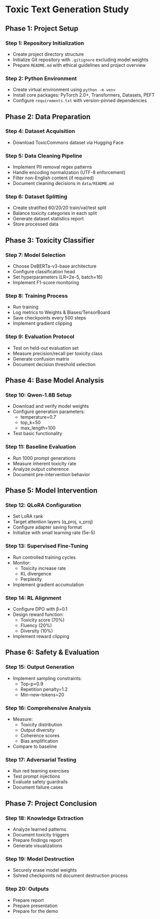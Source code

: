 # Toxic Text Generation Study

## Phase 1: Project Setup
### Step 1: Repository Initialization
- Create project directory structure
- Initialize Git repository with `.gitignore` excluding model weights
- Prepare `README.md` with ethical guidelines and project overview

### Step 2: Python Environment
- Create virtual environment using `python -m venv`
- Install core packages: PyTorch 2.0+, Transformers, Datasets, PEFT
- Configure `requirements.txt` with version-pinned dependencies


## Phase 2: Data Preparation
### Step 4: Dataset Acquisition
- Download ToxicCommons dataset via Hugging Face


### Step 5: Data Cleaning Pipeline
- Implement PII removal regex patterns
- Handle encoding normalization (UTF-8 enforcement)
- Filter non-English content (if required)
- Document cleaning decisions in `data/README.md`

### Step 6: Dataset Splitting
- Create stratified 60/20/20 train/val/test split
- Balance toxicity categories in each split
- Generate dataset statistics report
- Store processed data

## Phase 3: Toxicity Classifier
### Step 7: Model Selection
- Choose DeBERTa-v3-base architecture
- Configure classification head
- Set hyperparameters (LR=2e-5, batch=16)
- Implement F1-score monitoring

### Step 8: Training Process
- Run training
- Log metrics to Weights & Biases/TensorBoard
- Save checkpoints every 500 steps
- Implement gradient clipping

### Step 9: Evaluation Protocol
- Test on held-out evaluation set
- Measure precision/recall per toxicity class
- Generate confusion matrix
- Document decision threshold selection

## Phase 4: Base Model Analysis
### Step 10: Qwen-1.8B Setup
- Download and verify model weights
- Configure generation parameters:
  - temperature=0.7
  - top_k=50
  - max_length=100
- Test basic functionality

### Step 11: Baseline Evaluation
- Run 1000 prompt generations
- Measure inherent toxicity rate
- Analyze output coherence
- Document pre-intervention behavior

## Phase 5: Model Intervention
### Step 12: QLoRA Configuration
- Set LoRA rank
- Target attention layers (q_proj, v_proj)
- Configure adapter saving format
- Initialize with small learning rate (5e-5)

### Step 13: Supervised Fine-Tuning
- Run controlled training cycles
- Monitor:
  - Toxicity increase rate
  - KL divergence
  - Perplexity
- Implement gradient accumulation

### Step 14: RL Alignment
- Configure DPO with β=0.1
- Design reward function:
  - Toxicity score (70%)
  - Fluency (20%)
  - Diversity (10%)
- Implement reward clipping

## Phase 6: Safety & Evaluation
### Step 15: Output Generation
- Implement sampling constraints:
  - Top-p=0.9
  - Repetition penalty=1.2
  - Min-new-tokens=20


### Step 16: Comprehensive Analysis
- Measure:
  - Toxicity distribution
  - Output diversity
  - Coherence scores
  - Bias amplification
- Compare to baseline

### Step 17: Adversarial Testing
- Run red teaming exercises
- Test prompt injections
- Evaluate safety guardrails
- Document failure cases

## Phase 7: Project Conclusion
### Step 18: Knowledge Extraction
- Analyze learned patterns
- Document toxicity triggers
- Prepare findings report
- Generate visualizations

### Step 19: Model Destruction
- Securely erase model weights
- Sshred checkpoints nd document destruction process

### Step 20: Outputs
- Prepare report
- Prepare presentation
- Prepare for the demo

